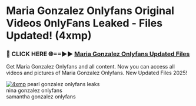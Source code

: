 # Maria Gonzalez Onlyfans Original Videos 0nlyFans Leaked - Files Updated! (4xmp)

<h3>🔴 CLICK HERE 🌐==►► <a href="https://best4dudes.click/HH4t6V" rel="nofollow">Maria Gonzalez Onlyfans Updated Files</a></h3>

Get Maria Gonzalez Onlyfans and all content. Now you can access all videos and pictures of Maria Gonzalez Onlyfans. New Updated Files 2025!

[![4xmp](https://github.com/user-attachments/assets/8c521d6e-e6e3-4a75-9320-d58ab9d79d5b)](https://best4dudes.click/HH4t6V)
pearl gonzalez onlyfans leaks<br>
nina gonzalez onlyfans<br>
samantha gonzalez onlyfans